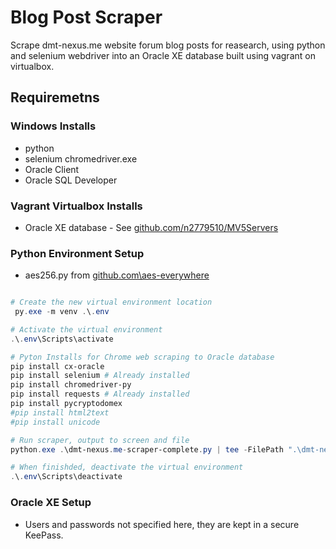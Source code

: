 # Blog Post Scraper

Scrape dmt-nexus.me website forum blog posts for reasearch, using python and selenium webdriver into an Oracle XE database built using vagrant on virtualbox.

## Requiremetns

### Windows Installs

* python
* selenium chromedriver.exe 
* Oracle Client
* Oracle SQL Developer

### Vagrant Virtualbox Installs

* Oracle XE database - See [github.com/n2779510/MV5Servers](https://github.com/n2779510/MV5Servers)

### Python Environment Setup

* aes256.py from [github.com\aes-everywhere](https://github.com/mervick/aes-everywhere)

```powershell

# Create the new virtual environment location
 py.exe -m venv .\.env

# Activate the virtual environment
.\.env\Scripts\activate

# Pyton Installs for Chrome web scraping to Oracle database
pip install cx-oracle
pip install selenium # Already installed
pip install chromedriver-py
pip install requests # Already installed
pip install pycryptodomex
#pip install html2text
#pip install unicode

# Run scraper, output to screen and file
python.exe .\dmt-nexus.me-scraper-complete.py | tee -FilePath ".\dmt-nexus.me-scraper-complete.log"

# When finishded, deactivate the virtual environment
.\.env\Scripts\deactivate
```

### Oracle XE Setup

* Users and passwords not specified here, they are kept in a secure KeePass.
